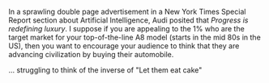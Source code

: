 <!--
.. title: This is progress?
.. slug: this-is-progress-not
.. date: 2018-10-26 07:58:09 UTC-04:00
.. tags: 
.. category: 
.. link: 
.. description: 
.. author: Craig Allen
-->

In a sprawling double page advertisement in a New York Times Special Report section about Artificial Intelligence, Audi posited that *Progress is redefining luxury*. I suppose if you are appealing to the 1% who are the target market for your top-of-the-line A8 model (starts in the mid 80s in the US), then you want to encourage your audience to think that they are advancing civilization by buying their automobile.

... struggling to think of the inverse of "Let them eat cake"
